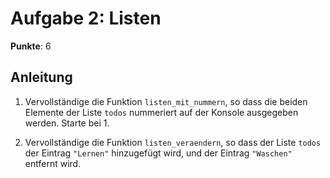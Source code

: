 # Aufgabe 2: Listen

**Punkte**: 6


## Anleitung

1. Vervollständige die Funktion `listen_mit_nummern`, so dass die beiden Elemente der Liste `todos` nummeriert auf der Konsole ausgegeben werden. Starte bei 1.

2. Vervollständige die Funktion `listen_veraendern`, so dass der Liste `todos` der Eintrag `"Lernen"` hinzugefügt wird, und der Eintrag `"Waschen"` entfernt wird.
